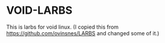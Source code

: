 # VOID-LARBS
This is larbs for void linux. (I copied this from https://github.com/ovinsnes/LARBS and changed some of it.)
